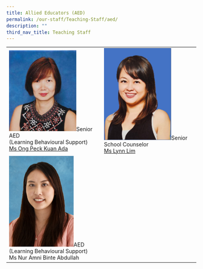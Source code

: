 ```yaml
---
title: Allied Educators (AED)
permalink: /our-staff/Teaching-Staff/aed/
description: ""
third_nav_title: Teaching Staff
---
```

<table style="undefined;table-layout: fixed; width: 500px" class="tg">
<colgroup>
<col style="width: 250px">
<col style="width: 250px">
</colgroup>
<tbody>
  <tr>
    <td class="tg-wa1i"><img style="width:75%" src="/images/aed1.jpeg">Senior AED<br>(Learning Behavioural Support)<br><a href="mailto:ong_peck_kuan@schools.gov.sg">Ms Ong Peck Kuan Ada</a></td>
    <td class="tg-wa1i"><img style="width:75%" src="/images/ms%20lynn%20lim.jpg">Senior School Counselor<br>
			<a target="" href="mailto:lim_cixian@schools.gov.sg">Ms Lynn Lim</a></td>
  </tr>
  <tr>
    <td colspan="2" class="tg-wa1i"><img style="width:35%" src="/images/aed3.jpeg">AED<br>(Learning Behavioural Support)<br><a target="" class="<a href=">Ms Nur Amni Binte Abdullah</a></td>
  </tr>
</tbody>
</table>